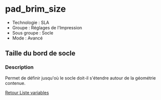 # pad_brim_size

* Technologie : SLA
* Groupe : Réglages de l'Impression
* Sous groupe : Socle
* Mode : Avancé

## Taille du bord de socle

### Description

Permet de définir jusqu'où le socle doit-il s'étendre autour de la géométrie contenue.

[Retour Liste variables](variable_list.md)